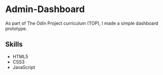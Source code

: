 # Admin-Dashboard
As part of The Odin Project curriculum (TOP), I made a simple dashboard prototype. 

## Skills
- HTML5
- CSS3
- JavaScript

